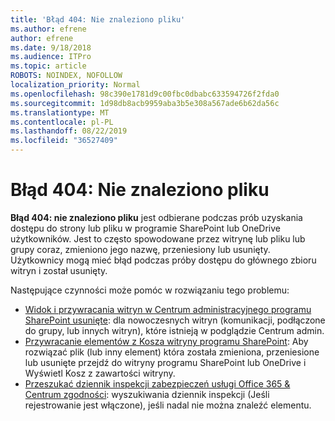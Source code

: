 ```yaml
---
title: 'Błąd 404: Nie znaleziono pliku'
ms.author: efrene
author: efrene
ms.date: 9/18/2018
ms.audience: ITPro
ms.topic: article
ROBOTS: NOINDEX, NOFOLLOW
localization_priority: Normal
ms.openlocfilehash: 98c390e1781d9c00fbc0dbabc633594726f2fda0
ms.sourcegitcommit: 1d98db8acb9959aba3b5e308a567ade6b62da56c
ms.translationtype: MT
ms.contentlocale: pl-PL
ms.lasthandoff: 08/22/2019
ms.locfileid: "36527409"
---
```

# <a name="error-404-file-not-found"></a>Błąd 404: Nie znaleziono pliku

**Błąd 404: nie znaleziono pliku** jest odbierane podczas prób uzyskania dostępu do strony lub pliku w programie SharePoint lub OneDrive użytkowników. Jest to często spowodowane przez witrynę lub pliku lub grupy coraz, zmieniono jego nazwę, przeniesiony lub usunięty.
Użytkownicy mogą mieć błąd podczas próby dostępu do głównego zbioru witryn i został usunięty.

Następujące czynności może pomóc w rozwiązaniu tego problemu:
- [Widok i przywracania witryn w Centrum administracyjnego programu SharePoint usunięte](https://docs.microsoft.com/sharepoint/view-and-restore-deleted-sites-in-new-admin-center): dla nowoczesnych witryn (komunikacji, podłączone do grupy, lub innych witryn), które istnieją w podglądzie Centrum admin.
- [Przywracanie elementów z Kosza witryny programu SharePoint](https://support.office.com/article/Restore-items-in-the-Recycle-Bin-of-a-SharePoint-site-6df466b6-55f2-4898-8d6e-c0dff851a0be): Aby rozwiązać plik (lub inny element) która została zmieniona, przeniesione lub usunięte przejdź do witryny programu SharePoint lub OneDrive i Wyświetl Kosz z zawartości witryny.
- [Przeszukać dziennik inspekcji zabezpieczeń usługi Office 365 &amp; Centrum zgodności](https://support.office.com/client/search-the-audit-log-in-the-office-365-security-compliance-center-0d4d0f35-390b-4518-800e-0c7ec95e946c): wyszukiwania dziennik inspekcji (Jeśli rejestrowanie jest włączone), jeśli nadal nie można znaleźć elementu.